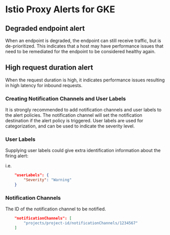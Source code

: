 # Istio Proxy Alerts for GKE

## Degraded endpoint alert
When an endpoint is degraded, the endpoint can still receive traffic, but is de-prioritized. This indicates that a host may have performance issues that need to be remediated for the endpoint to be considered healthy again.

## High request duration alert
When the request duration is high, it indicates performance issues resulting in high latency for inbound requests.

### Creating Notification Channels and User Labels

It is strongly recommended to add notification channels and user labels to the alert policies. The notification channel will set the notification destination if the alert policy is triggered. User labels are used for categorization, and can be used to indicate the severity level.

### User Labels

Supplying user labels could give extra identification information about the firing alert:

i.e.

```json
    "userLabels": {
        "Severity": "Warning"
    }
```

### Notification Channels

The ID of the notification channel to be notified.

```json
    "notificationChannels": [
        "projects/project-id/notificationChannels/1234567"
    ]
```
